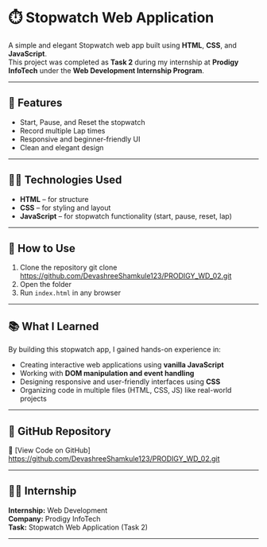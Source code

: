 # ⏱️ Stopwatch Web Application

A simple and elegant Stopwatch web app built using **HTML**, **CSS**, and **JavaScript**.  
This project was completed as **Task 2** during my internship at **Prodigy InfoTech** under the **Web Development Internship Program**.

---

## 🌟 Features

- Start, Pause, and Reset the stopwatch
- Record multiple Lap times
- Responsive and beginner-friendly UI
- Clean and elegant design

---

## 🧑‍💻 Technologies Used

- **HTML** – for structure  
- **CSS** – for styling and layout  
- **JavaScript** – for stopwatch functionality (start, pause, reset, lap)

---

## 🚀 How to Use

1. Clone the repository
   git clone https://github.com/DevashreeShamkule123/PRODIGY_WD_02.git
2. Open the folder  
3. Run `index.html` in any browser

---

## 📚 What I Learned

By building this stopwatch app, I gained hands-on experience in:

- Creating interactive web applications using **vanilla JavaScript**
- Working with **DOM manipulation and event handling**
- Designing responsive and user-friendly interfaces using **CSS**
- Organizing code in multiple files (HTML, CSS, JS) like real-world projects

---

## 📂 GitHub Repository

🔗 [View Code on GitHub] https://github.com/DevashreeShamkule123/PRODIGY_WD_02.git

---

## 🧑‍💼 Internship

**Internship:** Web Development  
**Company:** Prodigy InfoTech  
**Task:** Stopwatch Web Application (Task 2)

---



